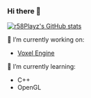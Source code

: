 ### Hi there 👋


[![r58Playz's GitHub stats](https://github-readme-stats.vercel.app/api?username=r58Playz&count_private=true)](https://github.com/anuraghazra/github-readme-stats)


🔭 I’m currently working on:
 - [Voxel Engine](https://github.com/r58Playz/VoxelEngine)

🌱 I’m currently learning:
 - C++
 - OpenGL


<!--
**r58Playz/r58Playz** is a ✨ _special_ ✨ repository because its `README.md` (this file) appears on your GitHub profile.

Here are some ideas to get you started:

- 🔭 I’m currently working on ...
- 🌱 I’m currently learning ...
- 👯 I’m looking to collaborate on ...
- 🤔 I’m looking for help with ...
- 💬 Ask me about ...
- 📫 How to reach me: ...
- 😄 Pronouns: ...
- ⚡ Fun fact: ...
-->
